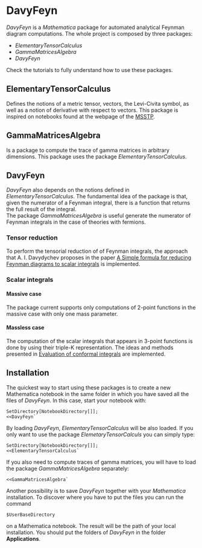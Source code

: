 # DavyFeyn
_DavyFeyn_ is a _Mathematica_ package for automated analytical Feynman diagram computations. The whole project is composed by three packages: 

 * _ElementaryTensorCalculus_
 * _GammaMatricesAlgebra_
 * _DavyFeyn_

Check the tutorials to fully understand how to use these packages.

## ElementaryTensorCalculus 
Defines the notions of a metric tensor, vectors, the Levi-Civita symbol, as well as a notion of derivative with respect to vectors. This package is inspired on notebooks found at the webpage of the [MSSTP](http://msstp.org).

## GammaMatricesAlgebra
Is a package to compute the trace of gamma matrices in arbitrary dimensions. This package uses the package _ElementaryTensorCalculus_.

## DavyFeyn
_DavyFeyn_ also depends on the notions defined in _ElementaryTensorCalculus_. The fundamental idea of the package is that, given the numerator of a Feynman integral, there is a function that returns the full result of the integral.  
The package _GammaMatricesAlgebra_ is useful generate the numerator of Feynman integrals in the case of theories with fermions.

### Tensor reduction
To perform the tensorial reduction of of Feynman integrals, the approach that A. I. Davydychev proposes in the paper [A Simple formula for reducing Feynman diagrams to scalar integrals](http://inspirehep.net/record/316371) is implemented.

### Scalar integrals

#### Massive case
The package current supports only computations of 2-point functions in the massive case with only one mass parameter.

#### Massless case
The computation of the scalar integrals that appears in 3-point functions is done by using their triple-K representation. The ideas and methods presented in [Evaluation of conformal integrals](http://inspirehep.net/record/1403571) are implemented.

## Installation
The quickest way to start using these packages is to create a new Mathematica notebook in the same folder in which you have saved all the files of _DavyFeyn_. In this case, start your notebook with:

```
SetDirectory[NotebookDirectory[]];  
<<DavyFeyn`
```

By loading _DavyFeyn_, _ElementaryTensorCalculus_ will be also loaded. If you only want to use the package _ElemetaryTensorCalculs_ you can simply type:

```
SetDirectory[NotebookDirectory[]];  
<<ElementaryTensorCalculus`
```

If you also need to compute traces of gamma matrices, you will have to load the package _GammaMatricesAlgebra_ separately:

```
<<GammaMatricesAlgebra`
```

Another possibility is to save _DavyFeyn_ together with your _Mathematica_ installation. To discover where you have to put the files you can run the command  

```
$UserBaseDirectory
```

on a Mathematica notebook. The result will be the path of your local installation. You should put the folders of _DavyFeyn_ in the folder **Applications**.
